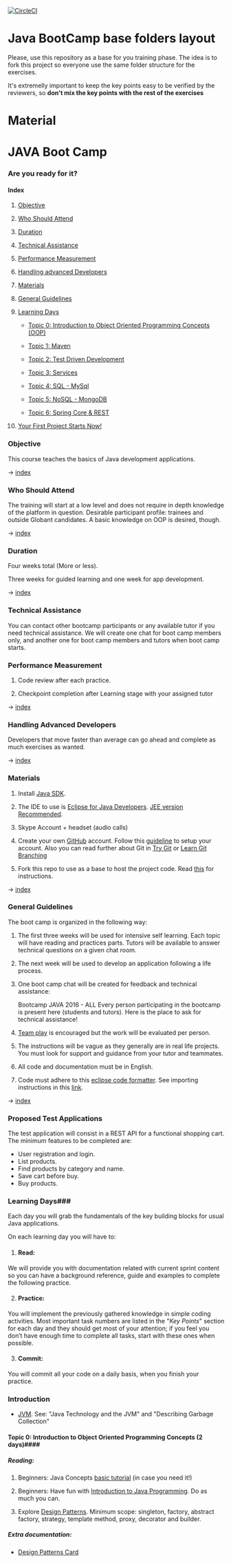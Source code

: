 [![CircleCI](https://circleci.com/gh/javiersvg/java-bootcamp-2018.svg?style=svg)](https://circleci.com/gh/javiersvg/java-bootcamp-2018)

# Java BootCamp base folders layout

Please, use this repository as a base for you training phase. The idea is to
fork this project so everyone use the same folder structure for the
exercises.

It's extremelly important to keep the key points easy to be verified by
the reviewers, so **don't mix the key points with the rest of the
exercises**


# Material

# JAVA Boot Camp

### Are you ready for it?
  
#### Index

1. [Objective](#objective)

2. [Who Should Attend](#who-should-attend)

3. [Duration](#duration)

4. [Technical Assistance](#technical-assistance)

5. [Performance Measurement](#performance-measurement)

6. [Handling advanced Developers](#handling-advanced-developers)

7. [Materials](#materials)

8. [General Guidelines](#general-guidelines)

9. [Learning Days](#learning-days)

    * [Topic 0: Introduction to Object Oriented Programming Concepts (OOP)](#topic-0-introduction-to-object-oriented-programming-concepts-2-days)

    * [Topic 1: Maven](#topic-1-maven-1-day)

    * [Topic 2: Test Driven Development](#topic-2-test-driven-development-2-days)

    * [Topic 3: Services](#topic-3-services-2-days)

    * [Topic 4: SQL - MySql](#topic-4-sql---mysql-2-days)

    * [Topic 5: NoSQL - MongoDB](#topic-5-nosql---mongodb-2-days)
    
    * [Topic 6: Spring Core & REST](#topic-6-spring-core--rest-3-days)

10. [Your First Project Starts Now!](#your-first-project-starts-now)

### Objective

This course teaches the basics of Java development applications.

→ [index](#index)

### Who Should Attend

The training will start at a low level and does not require in depth knowledge of the platform in question. Desirable participant profile: trainees and outside Globant candidates. A basic knowledge on OOP is desired, though.

→ [index](#index)

### Duration

Four weeks total (More or less).

Three weeks for guided learning and one week for app development. 

→ [index](#index)

### Technical Assistance

You can contact other bootcamp participants or any available tutor if you need technical assistance. We will create one chat for boot camp members only, and another one for boot camp members and tutors when boot camp starts.

### Performance Measurement

1. Code review after each practice.

2. Checkpoint completion after Learning stage with your assigned tutor

→ [index](#index)


### Handling Advanced Developers

Developers that move faster than average can go ahead and complete as much exercises as wanted. 

→ [index](#index)

### Materials

1. Install [Java SDK][sdk].

2. The IDE to use is [Eclipse for Java Developers][eclipse]. [JEE version Recommended][eclipse-j2ee].

3. Skype Account + headset (audio calls)

4. Create your own [GitHub][github] account. Follow this [guideline][github-guide] to setup your account. Also you can read further about Git in [Try Git][try-git] or [Learn Git Branching][learn-git]

5. Fork this repo to use as a base to host the project code. Read [this][fork-repo] for instructions.

→ [index](#index)

 

### General Guidelines

The boot camp is organized in the following way:

1. The first three weeks will be used for intensive self learning. Each topic will have reading and practices parts. Tutors will be available to answer technical questions on a given chat room. 

2. The next week will be used to develop an application following a life process.

3. One boot camp chat will be created for feedback and technical assistance:

    Bootcamp JAVA 2016 - ALL
Every person participating in the bootcamp is present here (students and tutors). Here is the place to ask for technical assistance!

4. [Team play][team] is encouraged but the work will be evaluated per person.

5. The instructions will be vague as they generally are in real life projects. You must look for support and guidance from your tutor and teammates.

6. All code and documentation must be in English.

7. Code must adhere to this [eclipse code formatter][formatter]. See importing instructions in this [link][importing-formatter].

→ [index](#index)

### Proposed Test Applications

The test application will consist in a REST API for a functional shopping cart. The minimum features to be completed are:

  - User registration and login.
  - List products.
  - Find products by category and name.
  - Save cart before buy.
  - Buy products.


### Learning Days###

Each day you will grab the fundamentals of the key building blocks for usual Java applications.

On each learning day you will have to:

1. #### Read:
We will provide you with documentation related with current sprint content so you can have a background reference, guide and examples to complete the following practice.

2. #### Practice:
You will implement the previously gathered knowledge in simple coding activities.
Most important task numbers are listed in the "*Key Points*" section for each day and they should get most of your attention; if you feel you don’t have enough time to complete all tasks, start with these ones when possible.

3. #### Commit:
You will commit all your code on a daily basis, when you finish your practice.

### Introduction

  - [JVM][java-definitions]. See: "Java Technology and the JVM" and "Describing Garbage Collection"

#### Topic 0: Introduction to Object Oriented Programming Concepts (2 days)####

##### Reading:

1. Beginners: Java Concepts [basic tutorial][java-concepts] (in case you need it!)

2. Beginners: Have fun with [Introduction to Java Programming][introduction-to-java]. Do as much you can.

3. Explore [Design Patterns][design-patterns]. Minimum scope: singleton, factory, abstract factory, strategy, template method, proxy, decorator and builder.

##### Extra documentation:

* [Design Patterns Card][design-patterns-cheat-sheet]

<!---
##### Practice:

Note that you don't need to create real database connections, [just mock it][mock-objects] (create a simulation of them).

1. Create a singleton example for a database connection.
2. Create a abstract factory example for diferent type of SQL connections. See [this][abstract-factory] example.
3. Create a proxy example for database accesor clases.
4. Create a builder example for database connection.

##### Key Points:

3

##### Commit:

Commit your practice code.

→ [index](#index)

#### Topic 1: Maven (1 day)

##### Reading:
1. [What is Maven?][what-is-maven]

2. Have fun with [Maven in 5 minutes][maven-in-5]. 

3. Maven: [best practices][maven-best-practices]

##### Practice:

(It is assumed that Maven is already installed and working).

1. Create and build a simple Maven project:
2. Customize the Maven project by adding new dependencies: log4j, junit.
3. Create a simple unit test under src/test/java and run it. Then skip the unit test by property or by adding the skipping test configuration to your pom.xml file.

##### Key Points:

1,2,3

##### Commit:

Commit your practice code.

→ [index](#index)


#### Topic 2: Test Driven Development (2 days)

##### Reading:
1. [Test Driven Development][tdd]

##### Practice:

1. Use TDD to create the 'Recent file list' behaviour. Some examples of this behaviour is:
  * When the program is run for the first time, the list is empty.
  * When a file is opened, it is added to the recent file list.
  * If an opened file already exists in the recent file list, it is bumped to the top, not duplicated in the list.
  * If the recent file list gets full (typical number of items is 15), the oldest item is removed when a new item is added.
2. Using TDD techniques such as mocking, faking and stubs, try to develop your own blog software featuring:
  * Post new entry
  * Delete existing entry
  * Show 10 most recent entries
 
##### Key Points:

2

##### Commit:

Commit your practice code.

→ [index](#index)


#### Topic 3: Services (2 days)

##### Reading:
1. [How to create services in Java][java-service]

2. [How to design a good API and why it matters][api-design]

##### Practice:

1. Create a shopping cart API spec
2. Implement the previous shopping cart using TDD.
3. Document services.
4. Design a UserService for CRUD operations.
5. Implement and document previous UserService.

Note: Do not implement JPA or ORM. Services should return in memory data only.

##### Key Points:

2,4,7

##### Commit:

Commit your practice code.

→ [index](#index)


#### Topic 4: SQL - MySql (2 days)

##### Reading:
1. [MySql basis][my-sql]

2. [Jdbc basis][jdbc]

##### Extra documentation:

1. [MySql optimization][myslq-optimisation]


##### Practice:
Do not solve the practice using JDBC, please just send us the sql scripts.

1. Create a database named 'high-school' and modelate:
 
   - Student: first name, last name, registration number, date of birth)
   - Teacher: first name, last name, date of birth)
   - Course: name, assigned teacher, hours by week, schedule time (they can be dictated several times during the week)

   Notes:
   - An student can assist several courses during the same year.
   - A teacher can be assigned to several courses.
   - For each course, each student has 3 partial notes and a final note.
   - Create all relationship that you think they are required.

2. Insert information for 3 teachers, 3 courses and 10 students per course.
3. List students and teachers for a given course. The output format should be:

        Course: <course-name>
        Teacher: <last-name>, <first-name>
        Students:
          <last-name>, <first-name> (ordered by alphabetically by last name)

4. Percentage of students that passed/failed a given course.
5. For a given teacher, list the timeline for each course that he is assigned to (ordered by date), and the course name. The format should be:

        Teacher: <last-name>, <first-name>
        Schedule:
          Monday 09:00 - 11:00: <course-name>
          Monday 15:00 - 17:30: <course-name>
          Friday 08:45 - 10:40: <course-name>

6. Identify and Optimize all queries.
7. Connect to MySQL using Java JDBC and perform the query you have developed in excercise 5.

##### Key Points:

1,2,3,5,7

##### Commit:

Commit your practice code.

→ [index](#index)

#### Topic 5: NoSQL - MongoDB (2 days)

##### Reading:
1. [SQL vs. NoSQL DB][no-sql]

2. [Installing MongoDB][mongo]

3. [SQL to MongoDB Mapping Chart][sql-to-mongo]

4. [Morphia to Map Java objects in MongoDB][java-to-mongo]


##### Practice:

1. Using the same SQL-MySql data model, map it to the corresponding database, collections and documents.
2. Fetch all students whose notes in a specific course were greater than 4.
3. Fetch all courses ordered by name for a given teacher.
4. Create a new project using Maven and Morphia to map the objects created in 1. Create the necessary DAOs to get same result than 2.

##### Key Points:

1,2,4

##### Commit:

Commit your practice code.

→ [index](#index)

#### Topic 6: Spring Core & REST (3 days)

##### Reading:
1. [Introduction to REST][rest]

2. [Quick development guide][spring-rest]

3. [Spring boot - rest services guide][spring-boot-rest]

4. [REST API documentation][swagger]
  
##### Practice:

1. Expose the shopping cart created in the topic 3.
2. Write the swagger file for point 1.
3. Create and document with swagger a REST API to register users. The API must provide: add, delete, update and find by name and find by nickname operations. Note that the username must be unique.

##### Key Points:

3

##### Commit:

Commit your practice code.

→ [index](#index)

### Your First Project Starts Now!

#### Final Project (2 days)
Create a functional shopping cart (just REST api). The minimum features to be completed are:

  - User registration and login.
  - Find products by category and name.
  - Save Cart.
  - Buy products.

The solution must use MongoDB or MySql as repository as well as Spring Boot and swagger for REST documentation.

Thanks for reading!
--->
[sdk]: https://www.oracle.com/technetwork/java/javase/downloads/index.html
[eclipse]: https://www.eclipse.org/downloads/
[eclipse-j2ee]: https://www.eclipse.org/downloads/packages/release/photon/r/eclipse-ide-java-ee-developers
[github]: https://github.com/
[github-guide]: https://help.github.com/articles/set-up-git
[try-git]: https://try.github.io/
[learn-git]: https://pcottle.github.io/learnGitBranching/
[fork-repo]: https://help.github.com/articles/fork-a-repo/
[team]: https://www.dummies.com/how-to/content/ten-qualities-of-an-effective-team-player.html
[formatter]: https://raw.githubusercontent.com/spring-projects/spring-batch/master/spring-eclipse-code-conventions.xml
[importing-formatter]: https://che.eclipse.org/release-note-5-18-993516476315
[java-definitions]: https://www.oracle.com/webfolder/technetwork/tutorials/obe/java/gc01/index.html#t1s1
[java-concepts]: https://docs.oracle.com/javase/tutorial/java/concepts/
[introduction-to-java]: https://www.ibm.com/developerworks/java/tutorials/j-introtojava1/
[design-patterns]: https://en.wikipedia.org/wiki/Software_design_pattern
[design-patterns-cheat-sheet]: http://www.mcdonaldland.info/files/designpatterns/designpatternscard.pdf
[mock-objects]: https://en.wikipedia.org/wiki/Mock_object
[abstract-factory]: https://www.tutorialspoint.com/design_pattern/abstract_factory_pattern.htm
[what-is-maven]: https://maven.apache.org/what-is-maven.html
[maven-in-5]: https://maven.apache.org/guides/getting-started/maven-in-five-minutes.html
[maven-best-practices]: https://books.sonatype.com/mvnref-book/reference/pom-relationships-sect-pom-best-practice.html
[tdd]: https://technologyconversations.com/2013/12/24/test-driven-development-tdd-best-practices-using-java-examples-2/
[java-service]: https://spring.io/guides/gs/rest-service/
[api-design]: https://www.youtube.com/watch?v=aAb7hSCtvGw
[my-sql]: https://dev.mysql.com/doc/refman/en/
[jdbc]: https://www.oracle.com/technetwork/java/javase/jdbc/index.html
[myslq-optimisation]: https://www.arsys.es/blog/bases-de-datos/como-optimizar-bases-de-datos-mysql/
[no-sql]: https://www.thegeekstuff.com/2014/01/sql-vs-nosql-db/
[mongo]: https://docs.mongodb.com/manual/installation/
[sql-to-mongo]: https://docs.mongodb.com/manual/reference/sql-comparison/
[java-to-mongo]: https://dzone.com/articles/using-morphia-map-java-objects
[rest]: https://www.youtube.com/watch?v=YCcAE2SCQ6k
[spring-rest]: https://spring.io/guides/gs/rest-service/
[spring-boot-rest]: http://spring.io/guides/tutorials/bookmarks/
[swagger]: https://swagger.io/getting-started/